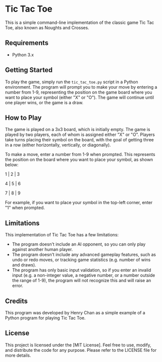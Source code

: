 # Tic Tac Toe

This is a simple command-line implementation of the classic game Tic Tac Toe, also known as Noughts and Crosses.

## Requirements

- Python 3.x

## Getting Started

To play the game, simply run the `tic_tac_toe.py` script in a Python environment. The program will prompt you to make your move by entering a number from 1-9, representing the position on the game board where you want to place your symbol (either "X" or "O"). The game will continue until one player wins, or the game is a draw.

## How to Play

The game is played on a 3x3 board, which is initially empty. The game is played by two players, each of whom is assigned either "X" or "O". Players take turns placing their symbol on the board, with the goal of getting three in a row (either horizontally, vertically, or diagonally).

To make a move, enter a number from 1-9 when prompted. This represents the position on the board where you want to place your symbol, as shown below:

1 | 2 | 3

4 | 5 | 6

7 | 8 | 9

For example, if you want to place your symbol in the top-left corner, enter "1" when prompted.

## Limitations

This implementation of Tic Tac Toe has a few limitations:

- The program doesn't include an AI opponent, so you can only play against another human player.
- The program doesn't include any advanced gameplay features, such as undo or redo moves, or tracking game statistics (e.g. number of wins and draws).
- The program has only basic input validation, so if you enter an invalid input (e.g. a non-integer value, a negative number, or a number outside the range of 1-9), the program will not recognize this and will raise an error.

## Credits

This program was developed by Henry Chan as a simple example of a Python program for playing Tic Tac Toe.

## License

This project is licensed under the [MIT License]. Feel free to use, modify, and distribute the code for any purpose. Please refer to the LICENSE file for more details.
